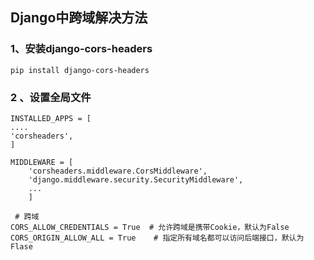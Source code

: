 ## Django中跨域解决方法

### 1、安装django-cors-headers

```
pip install django-cors-headers
```

### 2 、设置全局文件

```
INSTALLED_APPS = [
....
'corsheaders',
]

MIDDLEWARE = [
    'corsheaders.middleware.CorsMiddleware',
    'django.middleware.security.SecurityMiddleware',
    ...
    ]
    
 # 跨域
CORS_ALLOW_CREDENTIALS = True  # 允许跨域是携带Cookie，默认为False
CORS_ORIGIN_ALLOW_ALL = True    # 指定所有域名都可以访问后端接口，默认为Flase

```

